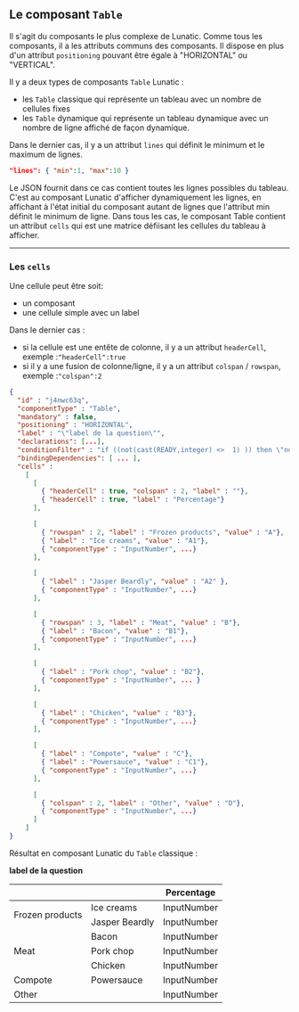 ## Le composant `Table`

Il s'agit du composants le plus complexe de Lunatic.
Comme tous les composants, il a les attributs communs des composants. Il dispose en plus d'un attribut `positioning` pouvant être égale à "HORIZONTAL" ou "VERTICAL".

Il y a deux types de composants `Table` Lunatic :

- les `Table` classique qui représente un tableau avec un nombre de cellules fixes
- les `Table` dynamique qui représente un tableau dynamique avec un nombre de ligne affiché de façon dynamique.

Dans le dernier cas, il y a un attribut `lines` qui définit le minimum et le maximum de lignes.

```json
"lines": { "min":1, "max":10 }
```

Le JSON fournit dans ce cas contient toutes les lignes possibles du tableau. C'est au composant Lunatic d'afficher dynamiquement les lignes, en affichant à l'état initial du composant autant de lignes que l'attribut min définit le minimum de ligne.
Dans tous les cas, le composant Table contient un attribut `cells` qui est une matrice défiisant les cellules du tableau à afficher.

---

### Les `cells`

Une cellule peut être soit:

- un composant
- une cellule simple avec un label

Dans le dernier cas :

- si la cellule est une entête de colonne, il y a un attribut `headerCell`, exemple :`"headerCell":true`
- si il y a une fusion de colonne/ligne, il y a un attribut `colspan` / `rowspan`, exemple :`"colspan":2`

```json
{
  "id" : "j4nwc63q",
  "componentType" : "Table",
  "mandatory" : false,
  "positioning" : "HORIZONTAL",
  "label" : "\"label de la question\"",
  "declarations": [...],
  "conditionFilter" : "if ((not(cast(READY,integer) <>  1) )) then \"normal\" else \"hidden\"",
  "bindingDependencies": [ ... ],
  "cells" :
    [
      [
        { "headerCell" : true, "colspan" : 2, "label" : ""},
        { "headerCell" : true, "label" : "Percentage"}
      ],

      [
        { "rowspan" : 2, "label" : "Frozen products", "value" : "A"},
        { "label" : "Ice creams", "value" : "A1"},
        { "componentType" : "InputNumber", ...}
      ],

      [
        { "label" : "Jasper Beardly", "value" : "A2" },
        { "componentType" : "InputNumber", ...}
      ],

      [
        { "rowspan" : 3, "label" : "Meat", "value" : "B"},
        { "label" : "Bacon", "value" : "B1"},
        { "componentType" : "InputNumber", ...}
      ],

      [
        { "label" : "Pork chop", "value" : "B2"},
        { "componentType" : "InputNumber", ... }
      ],

      [
        { "label" : "Chicken", "value" : "B3"},
        { "componentType" : "InputNumber", ...}
      ],

      [
        { "label" : "Compote", "value" : "C"},
        { "label" : "Powersauce", "value" : "C1"},
        { "componentType" : "InputNumber", ...}
      ],

      [
        { "colspan" : 2, "label" : "Other", "value" : "D"},
        { "componentType" : "InputNumber", ...}
      ]
    ]
}
```

Résultat en composant Lunatic du `Table` classique :

**label de la question**

<table>
	<thead>
		<tr>
			<th colspan=2></th>
			<th>Percentage</th>
		</tr>
	</thead>
	<tbody>
		<tr>
			<td rowspan=2>Frozen products</td>
			<td>Ice creams</td>
			<td>InputNumber</td>
		</tr>
		<tr>
			<td>Jasper Beardly</td>
			<td>InputNumber</td>
		</tr>
		<tr>
			<td rowspan=3>Meat</td>
			<td>Bacon</td>
			<td>InputNumber</td>
		</tr>
		<tr>
			<td>Pork chop</td>
			<td>InputNumber</td>
		</tr>
		<tr>
			<td>Chicken</td>
			<td>InputNumber</td>
		</tr>
		<tr>
			<td>Compote</td>
			<td>Powersauce</td>
			<td>InputNumber</td>
		</tr>
		<tr>
			<td colspan=2>Other</td>
			<td>InputNumber</td>
		</tr>
	</tbody>
</table>
